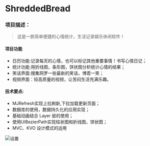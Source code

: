 # ShreddedBread
### 项目描述：
>这是一款简单便捷的心情统计，生活记录娱乐休闲软件！

#### 项目功能

- 日历功能:记录每天的心情，也可以标记其他重要事情！书写心情日记；  
- 统计功能:用折线图，条形图，饼状图分析统计心情的结果；  
- 笑话界面:搜集网罗一些最新的笑话，博君一笑；  
- 视频界面：较高质量的视频，让苦闷生活充满乐趣。

#### 技术要点:


- MJRefresh实现上拉刷新,下拉加载更新页面；
- 数据库的使用，数据持久化的应用实现；
- 基础动画结合 Layer 层的使用； 
- 使用UIBezierPath实现柱状图和折线图，饼状图；
- MVC、KVO 设计模式的运用

 <img src="http://oeijqgdj5.bkt.clouddn.com/%E7%BB%9F%E8%AE%A1.png" alt="设置" title="手撕面包">
